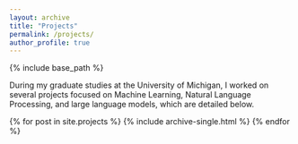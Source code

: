 ```yaml
---
layout: archive
title: "Projects"
permalink: /projects/
author_profile: true
---
```


{% include base_path %}

During my graduate studies at the University of Michigan, I worked on several projects focused on Machine Learning, Natural Language Processing, and large language models, which are detailed below.

{% for post in site.projects %}
  {% include archive-single.html %}
{% endfor %}

